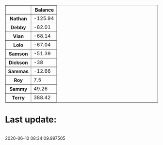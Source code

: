 <table border="1" class="dataframe">
  <thead>
    <tr style="text-align: right;">
      <th></th>
      <th>Balance</th>
    </tr>
  </thead>
  <tbody>
    <tr>
      <th>Nathan</th>
      <td>-125.94</td>
    </tr>
    <tr>
      <th>Debby</th>
      <td>-82.01</td>
    </tr>
    <tr>
      <th>Vian</th>
      <td>-68.14</td>
    </tr>
    <tr>
      <th>Lolo</th>
      <td>-67.04</td>
    </tr>
    <tr>
      <th>Samson</th>
      <td>-51.39</td>
    </tr>
    <tr>
      <th>Dickson</th>
      <td>-38</td>
    </tr>
    <tr>
      <th>Sammas</th>
      <td>-12.66</td>
    </tr>
    <tr>
      <th>Roy</th>
      <td>7.5</td>
    </tr>
    <tr>
      <th>Sammy</th>
      <td>49.26</td>
    </tr>
    <tr>
      <th>Terry</th>
      <td>388.42</td>
    </tr>
  </tbody>
</table><H1>Last update:</h1><br>2020-06-10 08:34:09.997505